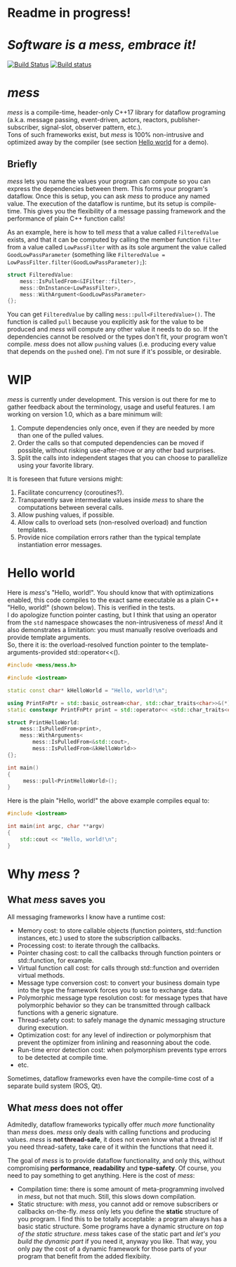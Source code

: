 # Readme in progress!
# *Software is a mess, embrace it!*

[![Build Status](https://travis-ci.org/LouisCharlesC/mess.svg?branch=master)](https://travis-ci.org/LouisCharlesC/mess)
[![Build status](https://ci.appveyor.com/api/projects/status/3550cw0y96igwlye/branch/master?svg=true)](https://ci.appveyor.com/project/LouisCharlesC/mess/branch/master)

# *mess*
*mess* is a compile-time, header-only C++17 library for dataflow programing (a.k.a. message passing, event-driven, actors, reactors, publisher-subscriber, signal-slot, observer pattern, etc.).  
Tons of such frameworks exist, but *mess* is 100% non-intrusive and optimized away by the compiler (see section [Hello world](#Hello-world) for a demo).

## Briefly
*mess* lets you name the values your program can compute so you can express the dependencies between them. This forms your program's dataflow. Once this is setup, you can ask *mess* to produce any named value. The execution of the dataflow is runtime, but its setup is compile-time. This gives you the flexibility of a message passing framework and the performance of plain C++ function calls!

As an example, here is how to tell *mess* that a value called `FilteredValue` exists, and that it can be computed by calling the member function `filter` from a value called `LowPassFilter` with as its sole argument the value called `GoodLowPassParameter` (something like `FilteredValue = LowPassFilter.filter(GoodLowPassParameter);`):
```c++
struct FilteredValue:
    mess::IsPulledFrom<&IFilter::filter>,
    mess::OnInstance<LowPassFilter>,
    mess::WithArgument<GoodLowPassParameter>
{};
```
You can get `FilteredValue` by calling `mess::pull<FilteredValue>()`. The function is called `pull` because you explicitly ask for the value to be produced and *mess* will compute any other value it needs to do so. If the dependencies cannot be resolved or the types don't fit, your program won't compile. *mess* does not allow `push`ing values (i.e. producing every value that depends on the `push`ed one). I'm not sure if it's possible, or desirable.

# WIP
*mess* is currently under development. This version is out there for me to gather feedback about the terminology, usage and useful features. I am working on version 1.0, which as a bare minimum will:
1. Compute dependencies only once, even if they are needed by more than one of the pulled values.
1. Order the calls so that computed dependencies can be moved if possible, without risking use-after-move or any other bad surprises.
1. Split the calls into independent stages that you can choose to parallelize using your favorite library.

It is foreseen that future versions might:
1. Facilitate concurrency (coroutines?).
1. Transparently save intermediate values inside *mess* to share the computations between several calls.
1. Allow pushing values, if possible.
1. Allow calls to overload sets (non-resolved overload) and function templates.
1. Provide nice compilation errors rather than the typical template instantiation error messages.

# Hello world
Here is *mess*'s "Hello, world!". You should know that with optimizations enabled, this code compiles to the exact same executable as a plain C++ "Hello, world!" (shown below). This is verified in the tests.  
I do apologize function pointer casting, but I think that using an operator from the `std` namespace showcases the non-intrusiveness of *mess*! And it also demonstrates a limitation: you must manually resolve overloads and provide template arguments.  
So, there it is: the overload-resolved function pointer to the template-arguments-provided std::operator<<().
```c++
#include <mess/mess.h>

#include <iostream>

static const char* kHelloWorld = "Hello, world!\n";

using PrintFnPtr = std::basic_ostream<char, std::char_traits<char>>&(*)(std::basic_ostream<char, std::char_traits<char>>&, const char*);
static constexpr PrintFnPtr print = std::operator<< <std::char_traits<char> >;

struct PrintHelloWorld:
	mess::IsPulledFrom<print>, 
	mess::WithArguments<
		mess::IsPulledFrom<&std::cout>,
		mess::IsPulledFrom<&kHelloWorld>>
{};

int main()
{
	 mess::pull<PrintHelloWorld>();
}
```
Here is the plain "Hello, world!" the above example compiles equal to:
```c++
#include <iostream>

int main(int argc, char **argv)
{
	std::cout << "Hello, world!\n";
}
```

# Why *mess* ?
## What *mess* saves you
All messaging frameworks I know have a runtime cost:
* Memory cost: to store callable objects (function pointers, std::function instances, etc.) used to store the subscription callbacks.
* Processing cost: to iterate through the callbacks.
* Pointer chasing cost: to call the callbacks through function pointers or std::function, for example.
* Virtual function call cost: for calls through std::function and overriden virtual methods.
* Message type conversion cost: to convert your business domain type into the type the framework forces you to use to exchange data.
* Polymorphic message type resolution cost: for message types that have polymorphic behavior so they can be transmitted through callback functions with a generic signature.
* Thread-safety cost: to safely manage the dynamic messaging structure during execution.
* Optimization cost: for any level of indirection or polymorphism that prevent the optimizer from inlining and reasonning about the code.
* Run-time error detection cost: when polymorphism prevents type errors to be detected at compile time.
* etc.

Sometimes, dataflow frameworks even have the compile-time cost of a separate build system (ROS, Qt).

## What *mess* does not offer
Admitedly, dataflow frameworks typically offer *much more* functionality than *mess* does. *mess* only deals with calling functions and producing values. *mess* is **not thread-safe**, it does not even know what a thread is! If you need thread-safety, take care of it within the functions that need it.

The goal of *mess* is to provide dataflow functionality, and only this, without compromising **performance**, **readability** and **type-safety**. Of course, you need to pay something to get anything. Here is the cost of *mess*:
* Compilation time: there is some amount of meta-programming involved in *mess*, but not that much. Still, this slows down compilation.
* Static structure: with *mess*, you cannot add or remove subscribers or callbacks on-the-fly. *mess* only lets you define the **static** structure of you program. I find this to be totally acceptable: a program always has a basic static structure. Some programs have a dynamic structure *on top of the static structure*. *mess* takes case of the static part and *let's you build the dynamic part* if you need it, anyway you like. That way, you only pay the cost of a dynamic framework for those parts of your program that benefit from the added flexibiity.
